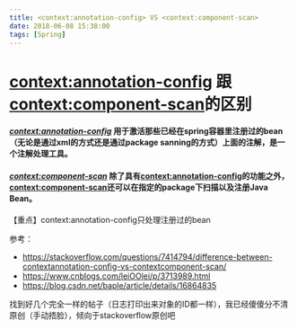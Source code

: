```yaml
---
title: <context:annotation-config> VS <context:component-scan>
date: 2018-06-08 15:38:00
tags: [Spring]
---
```


# <context:annotation-config> 跟 <context:component-scan>的区别

#### ***<context:annotation-config>*** 用于激活那些已经在spring容器里注册过的bean（无论是通过xml的方式还是通过package sanning的方式）上面的注解，是一个注解处理工具。

#### ***<context:component-scan>*** 除了具有<context:annotation-config>的功能之外，<context:component-scan>还可以在指定的package下扫描以及注册Java Bean。

【重点】context:annotation-config只处理注册过的bean

参考：

- https://stackoverflow.com/questions/7414794/difference-between-contextannotation-config-vs-contextcomponent-scan/
- https://www.cnblogs.com/leiOOlei/p/3713989.html
- https://blog.csdn.net/baple/article/details/16864835

找到好几个完全一样的帖子（日志打印出来对象的ID都一样），我已经傻傻分不清原创（手动捂脸），倾向于stackoverflow原创吧